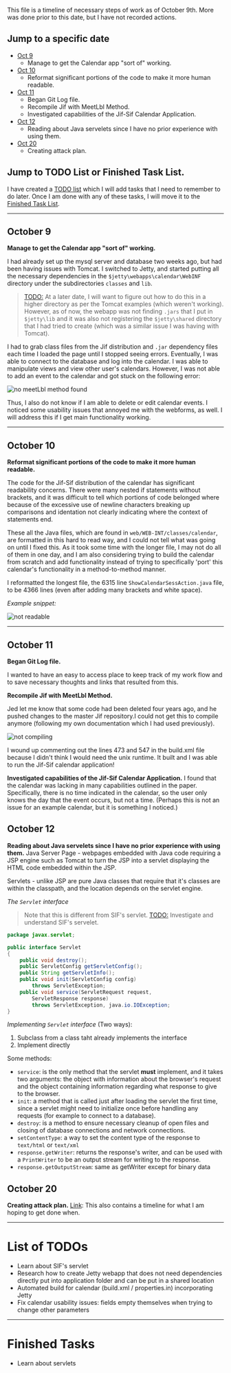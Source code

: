 This file is a timeline of necessary steps of work as of October 9th. 
More was done prior to this date, but I have not recorded actions.

## Jump to a specific date

 * [Oct 9](https://github.com/K33TY/Jif-Sif-to-Fabric/blob/master/Docs/Log.md#october-9)
   * Manage to get the Calendar app "sort of" working.
 * [Oct 10](https://github.com/K33TY/Jif-Sif-to-Fabric/blob/master/Docs/Log.md#october-10)
   * Reformat significant portions of the code to make it more human readable.
 * [Oct 11](https://github.com/K33TY/Jif-Sif-to-Fabric/blob/master/Docs/Log.md#october-11)
   * Began Git Log file.
   * Recompile Jif with MeetLbl Method.
   * Investigated capabilities of the Jif-Sif Calendar Application.
 * [Oct 12](https://github.com/K33TY/Jif-Sif-to-Fabric/blob/master/Docs/Log.md#october-12)
   * Reading about Java servelets since I have no prior experience with using them.
 * [Oct 20](https://github.com/K33TY/Jif-Sif-to-Fabric/blob/master/Docs/Log.md#october-20)
   * Creating attack plan.
 
## Jump to TODO List or Finished Task List.

I have created a [TODO list](https://github.com/K33TY/Jif-Sif-to-Fabric/blob/master/Docs/Log.md#list-of-todos) which I will add tasks that I need to remember to do later. Once I am done with any of these tasks, I will move it to the [Finished Task List](https://github.com/K33TY/Jif-Sif-to-Fabric/blob/master/Docs/Log.md#finished-tasks).
 
-------------

## October 9
**Manage to get the Calendar app "sort of" working.** 

I had already set up the mysql server and database two weeks ago, but had been having issues with Tomcat. I switched to Jetty, and started putting all the necessary dependencies in the `$jetty\webapps\calendar\WebINF` directory under the subdirectories `classes` and `lib`.

> [TODO:](https://github.com/K33TY/Jif-Sif-to-Fabric/blob/master/Docs/Log.md#list-of-todos) At a later date, I will want to figure out how to do this in a higher directory as per the Tomcat examples (which weren't working). However, as of now, the webapp was not finding `.jars` that I put in `$jetty\lib` and it was also not registering the `$jetty\shared` directory that I had tried to create (which was a similar issue I was having with Tomcat).

I had to grab class files from the Jif distribution and `.jar` dependency files each time I loaded the page until I stopped seeing errors. Eventually, I was able to connect to the database and log into the calendar. I was able to manipulate views and view other user's calendars. However, I was not able to add an event to the calendar and got stuck on the following error:

![no meetLbl method found](https://github.com/K33TY/Jif-Sif-to-Fabric/blob/master/Docs/Images/noMeetLabelMethod.png "no meetLbl method found")

Thus, I also do not know if I am able to delete or edit calendar events. I noticed some usability issues that annoyed me with the webforms, as well. I will address this if I get main functionality working.

-------------

## October 10
**Reformat significant portions of the code to make it more human readable.** 

The code for the Jif-Sif distribution of the calendar has significant readability concerns. There were many nested if statements without brackets, and it was difficult to tell which portions of code belonged where because of the excessive use of newline characters breaking up comparisons and identation not clearly indicating where the context of statements end. 

These all the Java files, which are found in `web/WEB-INT/classes/calendar`, are formatted in this hard to read way, and I could not tell what was going on until I fixed this. As it took some time with the longer file, I may not do all of them in one day, and I am also considering trying to build the calendar from scratch and add functionality instead of trying to specifically 'port' this calendar's functionality in a method-to-method manner.

I reformatted the longest file, the 6315 line `ShowCalendarSessAction.java` file, to be 4366 lines (even after adding many brackets and white space). 

*Example snippet:*

![not readable](https://github.com/K33TY/Jif-Sif-to-Fabric/blob/master/Docs/Images/notReadable.png "hard to read...")

-------------

## October 11
**Began Git Log file.**

I wanted to have an easy to access place to keep track of my work flow and to save necessary thoughts and links that resulted from this. 

**Recompile Jif with MeetLbl Method.**

Jed let me know that some code had been deleted four years ago, and he pushed changes to the master Jif repository.I could not get this to compile anymore (following my own documentation which I had used previously). 

![not compiling](https://github.com/K33TY/Jif-Sif-to-Fabric/blob/master/Docs/Images/jniHnotFound.png "cannot get this header to add to MacOSX gcc because it apparently claims that clang is throwing an error of not seeing the input files that clearly exist in the directory I tried to use.")

I wound up commenting out the lines 473 and 547 in the build.xml file because I didn't think I would need the unix runtime. It built and I was able to run the Jif-Sif calendar application!

**Investigated capabilities of the Jif-Sif Calendar Application.**
I found that the calendar was lacking in many capabilities outlined in the paper. Specifically, there is no time indicated in the calendar, so the user only knows the day that the event occurs, but not a time. (Perhaps this is not an issue for an example calendar, but it is something I noticed.) 

## October 12
**Reading about Java servelets since I have no prior experience with using them.**
Java Server Page - webpages embedded with Java code requiring a JSP engine such as Tomcat to turn the JSP into a servlet displaying the HTML code embedded within the JSP.

Servlets - unlike JSP are pure Java classes that require that it's classes are within the classpath, and the location depends on the servlet engine.

*The `Servlet` interface* 
> Note that this is different from SIF's servlet. [TODO:](https://github.com/K33TY/Jif-Sif-to-Fabric/blob/master/Docs/Log.md#list-of-todos) Investigate and understand SIF's servelet.

```java
package javax.servlet;

public interface Servlet
{ 
    public void destroy();
    public ServletConfig getServletConfig();
    public String getServletInfo();
    public void init(ServletConfig config)
        throws ServletException;
    public void service(ServletRequest request,
        ServletResponse response)
        throws ServletException, java.io.IOException;
}
```

*Implementing `Servlet` interface* (Two ways): 
 1. Subclass from a class taht already implements the interface
 2. Implement directly
 
 Some methods:
  * `service`: is the only method that the servlet **must** implement, and it takes two arguments: the object with information about the browser's request and the object containing information regarding what response to give to the browser. 
  * `init`: a method that is called just after loading the servlet the first time, since a servlet might need to initialize once before handling any requests (for example to connect to a database). 
  * `destroy`: is a method to ensure necessary cleanup of open files and closing of database connections and network connections.
  * `setContentType`: a way to set the content type of the response to `text/html` or `text/xml`
  * `response.getWriter`: returns the response's writer, and can be used with a `PrintWriter` to be an output stream for writing to the response. 
  * `response.getOutputStream`: same as getWriter except for binary data 
  
## October 20
**Creating attack plan.**
[Link](https://github.com/K33TY/Jif-Sif-to-Fabric/blob/master/Docs/Plan-of-attack.md): This also contains a timeline for what I am hoping to get done when.

-------------

# List of TODOs

  * Learn about SIF's servlet
  * Research how to create Jetty webapp that does not need dependencies directly put into application folder and can be put in a shared location
  * Automated build for calendar (build.xml / properties.in) incorporating Jetty
  * Fix calendar usability issues: fields empty themselves when trying to change other parameters
  
-------------
  
# Finished Tasks

  * Learn about servlets
